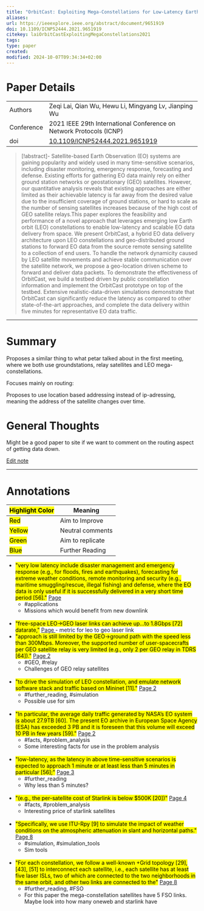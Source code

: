 ```yaml
---
title: "OrbitCast: Exploiting Mega-Constellations for Low-Latency Earth Observation"
aliases: 
url: https://ieeexplore.ieee.org/abstract/document/9651919
doi: 10.1109/ICNP52444.2021.9651919
citekey: laiOrbitCastExploitingMegaConstellations2021
tags: 
type: paper
created: 
modified: 2024-10-07T09:34:34+02:00
---
```


# Paper Details
|             |                                    |
| ----------- | ---------------------------------- |
| Authors     | Zeqi Lai, Qian Wu, Hewu Li, Mingyang Lv, Jianping Wu                        |
| Conference  | 2021 IEEE 29th International Conference on Network Protocols (ICNP)                 |
| doi         | [10.1109/ICNP52444.2021.9651919](https://doi.org/10.1109/ICNP52444.2021.9651919) |
>[!abstract]-
>Satellite-based Earth Observation (EO) systems are gaining popularity and widely used in many time-sensitive scenarios, including disaster monitoring, emergency response, forecasting and defense. Existing efforts for gathering EO data mainly rely on either ground station networks or geostationary (GEO) satellites. However, our quantitative analysis reveals that existing approaches are either limited as their achievable latency is far away from the desired value due to the insufficient coverage of ground stations, or hard to scale as the number of sensing satellites increases because of the high cost of GEO satellite relays.This paper explores the feasibility and performance of a novel approach that leverages emerging low Earth orbit (LEO) constellations to enable low-latency and scalable EO data delivery from space. We present OrbitCast, a hybrid EO data delivery architecture upon LEO constellations and geo-distributed ground stations to forward EO data from the source remote sensing satellite to a collection of end users. To handle the network dynamicity caused by LEO satellite movements and achieve stable communication over the satellite network, we propose a geo-location driven scheme to forward and deliver data packets. To demonstrate the effectiveness of OrbitCast, we build a testbed driven by public constellation information and implement the OrbitCast prototype on top of the testbed. Extensive realistic-data-driven simulations demonstrate that OrbitCast can significantly reduce the latency as compared to other state-of-the-art approaches, and complete the data delivery within five minutes for representative EO data traffic.

---
# Summary

Proposes a similar thing to what petar talked about in the first meeting, where we both use groundstations, relay satellites and LEO mega-constellations.

Focuses mainly on routing:

Proposes to use location based addressing instead of ip-adressing, meaning the address of the satellite changes over time.

# General Thoughts

Might be a good paper to site if we want to comment on the routing aspect of getting data down.

[Edit note](zotero://select/groups/5655478/items/T4ATZPUV)

---

# Annotations

| <mark class="hltr-grey"> Highlight Color</mark> | Meaning          |
| ----------------------------------------------- | ---------------- |
| <mark class="hltr-red">Red</mark>               | Aim to Improve   |
| <mark class="hltr-yellow">Yellow</mark>         | Neutral comments |
| <mark class="hltr-green">Green</mark>           | Aim to replicate |
| <mark class="hltr-blue">Blue</mark>             | Further Reading  |

- <mark class="hltr-yellow">"very low latency include disaster management and emergency response (e.g., for floods, fires and earthquakes), forecasting for extreme weather conditions, remote monitoring and security (e.g., maritime smuggling/rescue, illegal fishing) and defense, where the EO data is only useful if it is successfully delivered in a very short time period [56]."</mark> [Page ](zotero://open-pdf/groups/5655478/items/7LRBRSGM?page=1&annotation=PN789BAF)
	 - #applications
	 - Missions which would benefit from new downlink
  <br>
- <mark class="hltr-yellow">"free-space LEO→GEO laser links can achieve up...to 1.8Gbps [72] datarate,"</mark> [Page ](zotero://open-pdf/groups/5655478/items/7LRBRSGM?page=1&annotation=KBBHXBG2)	 - metric for leo to geo laser link
  <br>
- <mark class="hltr-yellow">"approach is still limited by the GEO→ground path with the speed less than 300Mbps. Moreover, the supported number of user-spacecrafts per GEO satellite relay is very limited (e.g., only 2 per GEO relay in TDRS [64])."</mark> [Page 2](zotero://open-pdf/groups/5655478/items/7LRBRSGM?page=2&annotation=V7GGCW7Q)
	 - #GEO, #relay
	 - Challenges of GEO relay satellites
  <br>
- <mark class="hltr-blue">"to drive the simulation of LEO constellation, and emulate network software stack and traffic based on Mininet [11]."</mark> [Page 2](zotero://open-pdf/groups/5655478/items/7LRBRSGM?page=2&annotation=TRHDPZ7D)
	 - #further_reading, #simulation
	 - Possible use for sim
  <br>
- <mark class="hltr-yellow">"In particular, the average daily traffic generated by NASA’s EO system is about 27.9TB [60]. The present EO archive in European Space Agency (ESA) has exceeded 3 PB and it is foreseen that this volume will exceed 10 PB in few years [59]."</mark> [Page 2](zotero://open-pdf/groups/5655478/items/7LRBRSGM?page=2&annotation=9WZTGRJF)
	 - #facts, #problem_analysis
	 - Some interesting facts for use in the problem analysis
  <br>
- <mark class="hltr-blue">"low-latency, as the latency in above time-sensitive scenarios is expected to approach 1 minute or at least less than 5 minutes in particular [56];"</mark> [Page 3](zotero://open-pdf/groups/5655478/items/7LRBRSGM?page=3&annotation=5UTN3Y5L)
	 - #further_reading
	 - Why less than 5 minutes?
  <br>
- <mark class="hltr-yellow">"(e.g., the per-satellite cost of Starlink is below $500K [20])"</mark> [Page 4](zotero://open-pdf/groups/5655478/items/7LRBRSGM?page=4&annotation=PIZQF5M7)
	 - #facts, #problem_analysis
	 - Interesting price of starlink satellites
  <br>
- <mark class="hltr-yellow">"Specifically, we use ITU-Rpy [9] to simulate the impact of weather conditions on the atmospheric attenuation in slant and horizontal paths."</mark> [Page 8](zotero://open-pdf/groups/5655478/items/7LRBRSGM?page=8&annotation=A6PQKEMZ)
	 - #simulation, #simulation_tools
	 - Sim tools
  <br>
- <mark class="hltr-blue">"For each constellation, we follow a well-known +Grid topology [29], [43], [51] to interconnect each satellite, i.e., each satellite has at least five laser ISLs, two of which are connected to the two neighborhoods in the same orbit, and other two links are connected to the"</mark> [Page 8](zotero://open-pdf/groups/5655478/items/7LRBRSGM?page=8&annotation=6E66H5PT)
	 - #further_reading, #FSO
	 - For this paper the mega-constellation satellites have 5 FSO links. Maybe look into how many oneweb and starlink have
  <br>


